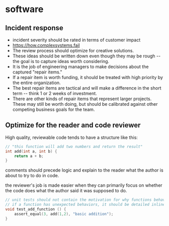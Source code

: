 # software 

## Incident response
* incident severity should be rated in terms of customer impact
* https://how.complexsystems.fail
* The review process should optimize for creative solutions.
* These ideas should be written down even though they may be rough -- the goal is to capture ideas worth considering. 
* It is the job of engineering managers to make decisions about the captured "repair items." 
* If a repair item is worth funding, it should be treated with high priority by the entire organization. 
* The best repair items are tactical and will make a difference in the short term -- think 1 or 2 weeks of investment. 
* There are other kinds of repair items that represent larger projects. These may still be worth doing, but should be calibrated against other competing business goals for the team. 

## Optimize for the reader and code reviewer
High quality, reviewable code tends to have a structure like this: 
```cpp
// "this function will add two numbers and return the result"
int add(int a, int b) {
    return a + b;
}
```

comments should precede logic and explain to the reader what the author is about to try to do in code.

the reviewer's job is made easier when they can primarily focus on whether the code does what the author said it was supposed to do.

```cpp
// unit tests should not contain the motivation for why functions behave like they do
// if a function has unexpected behaviors, it should be detailed inline with the logic. 
void test_add_function () {
    assert_equal(3, add(1,2), "basic addition");
}
```
